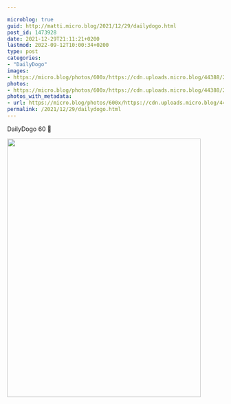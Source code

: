 ```yaml
---

microblog: true
guid: http://matti.micro.blog/2021/12/29/dailydogo.html
post_id: 1473928
date: 2021-12-29T21:11:21+0200
lastmod: 2022-09-12T10:00:34+0200
type: post
categories:
- "DailyDogo"
images:
- https://micro.blog/photos/600x/https://cdn.uploads.micro.blog/44388/2021/9fe00c6855.jpg
photos:
- https://micro.blog/photos/600x/https://cdn.uploads.micro.blog/44388/2021/9fe00c6855.jpg
photos_with_metadata:
- url: https://micro.blog/photos/600x/https://cdn.uploads.micro.blog/44388/2021/9fe00c6855.jpg
permalink: /2021/12/29/dailydogo.html
---
```

DailyDogo 60 🐶

<img src="/media/uploads/2021/9fe00c6855.jpg" width="450" height="600" alt="" />
